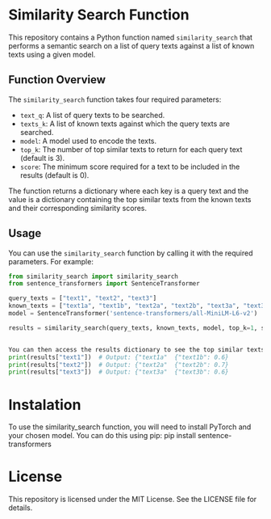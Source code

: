 # Similarity Search Function

This repository contains a Python function named `similarity_search` that performs a semantic search on a list of query texts against a list of known texts using a given model.

## Function Overview

The `similarity_search` function takes four required parameters:

- `text_q`: A list of query texts to be searched.
- `texts_k`: A list of known texts against which the query texts are searched.
- `model`: A model used to encode the texts.
- `top_k`: The number of top similar texts to return for each query text (default is 3).
- `score`: The minimum score required for a text to be included in the results (default is 0).

The function returns a dictionary where each key is a query text and the value is a dictionary containing the top similar texts from the known texts and their corresponding similarity scores.

## Usage

You can use the `similarity_search` function by calling it with the required parameters. For example:

```python
from similarity_search import similarity_search
from sentence_transformers import SentenceTransformer

query_texts = ["text1", "text2", "text3"]
known_texts = ["text1a", "text1b", "text2a", "text2b", "text3a", "text3b"]
model = SentenceTransformer('sentence-transformers/all-MiniLM-L6-v2')

results = similarity_search(query_texts, known_texts, model, top_k=1, score=0.5)


You can then access the results dictionary to see the top similar texts for each query text:
print(results["text1"])  # Output: {"text1a"  {"text1b": 0.6}
print(results["text2"])  # Output: {"text2a"  {"text2b": 0.7}
print(results["text3"])  # Output: {"text3a"  {"text3b": 0.6}

```

# Instalation

To use the similarity_search function, you will need to install PyTorch and your chosen model. You can do this using pip:
pip install sentence-transformers

# License

This repository is licensed under the MIT License. See the LICENSE file for details.
